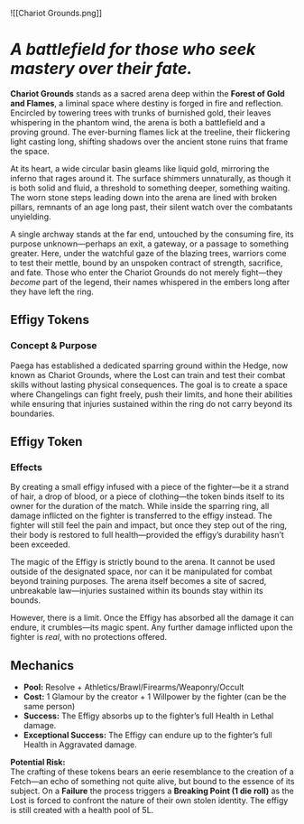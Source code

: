 ![[Chariot Grounds.png]]
# *A battlefield for those who seek mastery over their fate.*

**Chariot Grounds** stands as a sacred arena deep within the **Forest of Gold and Flames**, a liminal space where destiny is forged in fire and reflection. Encircled by towering trees with trunks of burnished gold, their leaves whispering in the phantom wind, the arena is both a battlefield and a proving ground. The ever-burning flames lick at the treeline, their flickering light casting long, shifting shadows over the ancient stone ruins that frame the space.

At its heart, a wide circular basin gleams like liquid gold, mirroring the inferno that rages around it. The surface shimmers unnaturally, as though it is both solid and fluid, a threshold to something deeper, something waiting. The worn stone steps leading down into the arena are lined with broken pillars, remnants of an age long past, their silent watch over the combatants unyielding.

A single archway stands at the far end, untouched by the consuming fire, its purpose unknown—perhaps an exit, a gateway, or a passage to something greater. Here, under the watchful gaze of the blazing trees, warriors come to test their mettle, bound by an unspoken contract of strength, sacrifice, and fate. Those who enter the Chariot Grounds do not merely fight—they *become* part of the legend, their names whispered in the embers long after they have left the ring.

## **Effigy Tokens**  

### **Concept & Purpose**  
Paega has established a dedicated sparring ground within the Hedge, now known as Chariot Grounds, where the Lost can train and test their combat skills without lasting physical consequences. The goal is to create a space where Changelings can fight freely, push their limits, and hone their abilities while ensuring that injuries sustained within the ring do not carry beyond its boundaries.  

## **Effigy Token**  

### **Effects**  
By creating a small effigy infused with a piece of the fighter—be it a strand of hair, a drop of blood, or a piece of clothing—the token binds itself to its owner for the duration of the match. While inside the sparring ring, all damage inflicted on the fighter is transferred to the effigy instead. The fighter will still feel the pain and impact, but once they step out of the ring, their body is restored to full health—provided the effigy’s durability hasn’t been exceeded.  

The magic of the Effigy is strictly bound to the arena. It cannot be used outside of the designated space, nor can it be manipulated for combat beyond training purposes. The arena itself becomes a site of sacred, unbreakable law—injuries sustained within its bounds stay within its bounds.  

However, there is a limit. Once the Effigy has absorbed all the damage it can endure, it crumbles—its magic spent. Any further damage inflicted upon the fighter is *real*, with no protections offered.  

## **Mechanics**  
- **Pool:** Resolve + Athletics/Brawl/Firearms/Weaponry/Occult
- **Cost:** 1 Glamour by the creator + 1 Willpower by the fighter (can be the same person)  
- **Success:** The Effigy absorbs up to the fighter’s full Health in Lethal damage.  
- **Exceptional Success:** The Effigy can endure up to the fighter’s full Health in Aggravated damage.  

**Potential Risk:**  
The crafting of these tokens bears an eerie resemblance to the creation of a Fetch—an echo of something not quite alive, but bound to the essence of its subject. On a **Failure** the process triggers a **Breaking Point (1 die roll)** as the Lost is forced to confront the nature of their own stolen identity. The effigy is still created with a health pool of 5L.